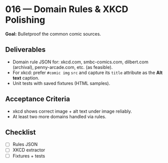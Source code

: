 # 016 — Domain Rules & XKCD Polishing

**Goal:** Bulletproof the common comic sources.

## Deliverables
- Domain rule JSON for: xkcd.com, smbc-comics.com, dilbert.com (archival), penny-arcade.com, etc. (as feasible).
- For xkcd: prefer `#comic img` `src` and capture its `title` attribute as the **Alt text** caption.
- Unit tests with saved fixtures (HTML samples).

## Acceptance Criteria
- xkcd shows correct image + alt text under image reliably.
- At least two more domains handled via rules.

## Checklist
- [ ] Rules JSON
- [ ] XKCD extractor
- [ ] Fixtures + tests